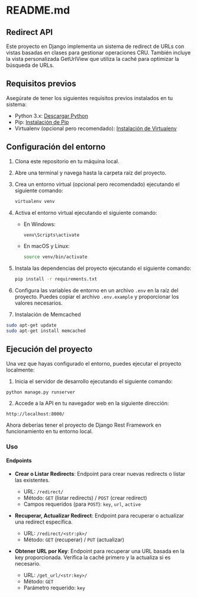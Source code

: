 # README.md

## Redirect API

Este proyecto en Django implementa un sistema de redirect de URLs con vistas basadas en clases para gestionar operaciones CRU. También incluye la vista personalizada 
GetUrlView que utiliza la caché para optimizar la búsqueda de URLs.

## Requisitos previos

Asegúrate de tener los siguientes requisitos previos instalados en tu sistema:

- Python 3.x: [Descargar Python](https://www.python.org/downloads/)
- Pip: [Instalación de Pip](https://pip.pypa.io/en/stable/installing/)
- Virtualenv (opcional pero recomendado): [Instalación de Virtualenv](https://virtualenv.pypa.io/en/latest/installation.html)

## Configuración del entorno

1. Clona este repositorio en tu máquina local.

2. Abre una terminal y navega hasta la carpeta raíz del proyecto.

3. Crea un entorno virtual (opcional pero recomendado) ejecutando el siguiente comando:

    ```bash
    virtualenv venv
    ```

4. Activa el entorno virtual ejecutando el siguiente comando:
   - En Windows:
     ```bash
     venv\Scripts\activate
     ```
   - En macOS y Linux:
     ```bash
     source venv/bin/activate
     ```

5. Instala las dependencias del proyecto ejecutando el siguiente comando:
    ```bash
    pip install -r requirements.txt
    ```

6. Configura las variables de entorno en un archivo `.env` en la raíz del proyecto. Puedes copiar el archivo `.env.example` y proporcionar los valores necesarios.
  
7. Instalación de Memcached 
  ```bash
  sudo apt-get update
  sudo apt-get install memcached
  ```
## Ejecución del proyecto

Una vez que hayas configurado el entorno, puedes ejecutar el proyecto localmente:

1. Inicia el servidor de desarrollo ejecutando el siguiente comando:
  ```
  python manage.py runserver
  ```
2. Accede a la API en tu navegador web en la siguiente dirección:
  ```
  http://localhost:8000/
  ```
Ahora deberías tener el proyecto de Django Rest Framework en funcionamiento en tu entorno local.

### Uso

#### Endpoints

- **Crear o Listar Redirects**: Endpoint para crear nuevas redirects o listar las existentes.

    - URL: `/redirect/`
    - Método: `GET` (listar redirects) / `POST` (crear redirect)
    - Campos requeridos (para `POST`): `key`, `url`, `active`

- **Recuperar, Actualizar Redirect**: Endpoint para recuperar o actualizar una redirect específica.

    - URL: `/redirect/<str:pk>/`
    - Método: `GET` (recuperar) / `PUT` (actualizar) 

- **Obtener URL por Key**: Endpoint para recuperar una URL basada en la key proporcionada. Verifica la caché primero y la actualiza si es necesario.

    - URL: `/get_url/<str:key>/`
    - Método: `GET`
    - Parámetro requerido: `key`
